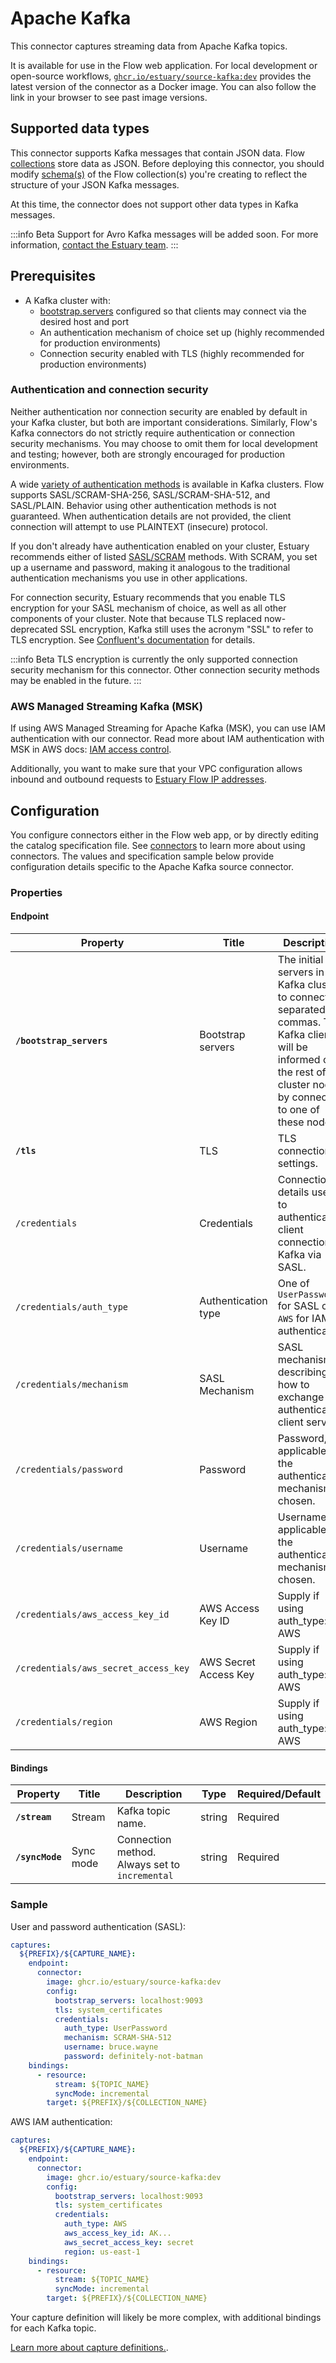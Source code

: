 # Apache Kafka

This connector captures streaming data from Apache Kafka topics.

It is available for use in the Flow web application. For local development or open-source workflows, [`ghcr.io/estuary/source-kafka:dev`](https://github.com/estuary/connectors/pkgs/container/source-kafka) provides the latest version of the connector as a Docker image. You can also follow the link in your browser to see past image versions.

## Supported data types

This connector supports Kafka messages that contain JSON data.
Flow [collections](../../../concepts/collections.md) store data as JSON.
Before deploying this connector, you should modify [schema(s)](../../../concepts/schemas.md)
of the Flow collection(s) you're creating to reflect the structure of your JSON Kafka messages.

At this time, the connector does not support other data types in Kafka messages.

:::info Beta
Support for Avro Kafka messages will be added soon. For more information, [contact the Estuary team](mailto:info@estuary.dev).
:::

## Prerequisites

- A Kafka cluster with:
  - [bootstrap.servers](https://kafka.apache.org/documentation/#producerconfigs_bootstrap.servers) configured so that clients may connect via the desired host and port
  - An authentication mechanism of choice set up (highly recommended for production environments)
  - Connection security enabled with TLS (highly recommended for production environments)

### Authentication and connection security

Neither authentication nor connection security are enabled by default in your Kafka cluster, but both are important considerations.
Similarly, Flow's Kafka connectors do not strictly require authentication or connection security mechanisms.
You may choose to omit them for local development and testing; however, both are strongly encouraged for production environments.

A wide [variety of authentication methods](https://kafka.apache.org/documentation/#security_overview) is available in Kafka clusters.
Flow supports SASL/SCRAM-SHA-256, SASL/SCRAM-SHA-512, and SASL/PLAIN. Behavior using other authentication methods is not guaranteed.
When authentication details are not provided, the client connection will attempt to use PLAINTEXT (insecure) protocol.

If you don't already have authentication enabled on your cluster, Estuary recommends either of listed [SASL/SCRAM](https://kafka.apache.org/documentation/#security_sasl_scram) methods.
With SCRAM, you set up a username and password, making it analogous to the traditional authentication mechanisms
you use in other applications.

For connection security, Estuary recommends that you enable TLS encryption for your SASL mechanism of choice,
as well as all other components of your cluster.
Note that because TLS replaced now-deprecated SSL encryption, Kafka still uses the acronym "SSL" to refer to TLS encryption.
See [Confluent's documentation](https://docs.confluent.io/platform/current/kafka/authentication_ssl.html) for details.

:::info Beta
TLS encryption is currently the only supported connection security mechanism for this connector.
Other connection security methods may be enabled in the future.
:::

### AWS Managed Streaming Kafka (MSK)

If using AWS Managed Streaming for Apache Kafka (MSK), you can use IAM authentication with our connector. Read more about IAM authentication with MSK in AWS docs: [IAM access control](https://docs.aws.amazon.com/msk/latest/developerguide/iam-access-control.html).

Additionally, you want to make sure that your VPC configuration allows inbound and outbound requests to [Estuary Flow IP addresses](/reference/allow-ip-addresses).

## Configuration

You configure connectors either in the Flow web app, or by directly editing the catalog specification file.
See [connectors](../../../concepts/connectors.md#using-connectors) to learn more about using connectors. The values and specification sample below provide configuration details specific to the Apache Kafka source connector.

### Properties

#### Endpoint

| Property                             | Title                 | Description                                                                                                                                                                          | Type         | Required/Default        |
| ------------------------------------ | --------------------- | ------------------------------------------------------------------------------------------------------------------------------------------------------------------------------------ | ------------ | ----------------------- |
| **`/bootstrap_servers`**             | Bootstrap servers     | The initial servers in the Kafka cluster to connect to, separated by commas. The Kafka client will be informed of the rest of the cluster nodes by connecting to one of these nodes. | string       | Required                |
| **`/tls`**                           | TLS                   | TLS connection settings.                                                                                                                                                             | string       | `"system_certificates"` |
| `/credentials`                       | Credentials           | Connection details used to authenticate a client connection to Kafka via SASL.                                                                                                       | null, object |                         |
| `/credentials/auth_type`             | Authentication type   | One of `UserPassword` for SASL or `AWS` for IAM authentication                                                                                                                       | string       |                         |
| `/credentials/mechanism`             | SASL Mechanism        | SASL mechanism describing how to exchange and authenticate client servers.                                                                                                           | string       |                         |
| `/credentials/password`              | Password              | Password, if applicable for the authentication mechanism chosen.                                                                                                                     | string       |                         |
| `/credentials/username`              | Username              | Username, if applicable for the authentication mechanism chosen.                                                                                                                     | string       |                         |
| `/credentials/aws_access_key_id`     | AWS Access Key ID     | Supply if using auth_type: AWS                                                                                                                                                       | string       |                         |
| `/credentials/aws_secret_access_key` | AWS Secret Access Key | Supply if using auth_type: AWS                                                                                                                                                       | string       |                         |
| `/credentials/region`                | AWS Region            | Supply if using auth_type: AWS                                                                                                                                                       | string       |                         |

#### Bindings

| Property        | Title     | Description                                    | Type   | Required/Default |
| --------------- | --------- | ---------------------------------------------- | ------ | ---------------- |
| **`/stream`**   | Stream    | Kafka topic name.                              | string | Required         |
| **`/syncMode`** | Sync mode | Connection method. Always set to `incremental` | string | Required         |

### Sample

User and password authentication (SASL):

```yaml
captures:
  ${PREFIX}/${CAPTURE_NAME}:
    endpoint:
      connector:
        image: ghcr.io/estuary/source-kafka:dev
        config:
          bootstrap_servers: localhost:9093
          tls: system_certificates
          credentials:
            auth_type: UserPassword
            mechanism: SCRAM-SHA-512
            username: bruce.wayne
            password: definitely-not-batman
    bindings:
      - resource:
          stream: ${TOPIC_NAME}
          syncMode: incremental
        target: ${PREFIX}/${COLLECTION_NAME}
```

AWS IAM authentication:

```yaml
captures:
  ${PREFIX}/${CAPTURE_NAME}:
    endpoint:
      connector:
        image: ghcr.io/estuary/source-kafka:dev
        config:
          bootstrap_servers: localhost:9093
          tls: system_certificates
          credentials:
            auth_type: AWS
            aws_access_key_id: AK...
            aws_secret_access_key: secret
            region: us-east-1
    bindings:
      - resource:
          stream: ${TOPIC_NAME}
          syncMode: incremental
        target: ${PREFIX}/${COLLECTION_NAME}
```

Your capture definition will likely be more complex, with additional bindings for each Kafka topic.

[Learn more about capture definitions.](../../../concepts/captures.md).
